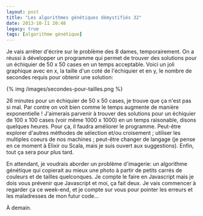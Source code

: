 ```yaml
---
layout: post
title: "Les algorithmes génétiques démystifiés 32"
date: 2013-10-11 20:48
legacy: true
tags: [algorithme génétique]
---
```




Je vais arrêter d'écrire sur le problème des 8 dames, temporairement. On a
réussi à développer un programme qui permet de trouver des solutions pour
un échiquier de 50 x 50 cases en un temps acceptable. Voici un joli
graphique avec en x, la taille d'un coté de l'échiquier et en y, le nombre
de secondes requis pour obtenir une solution:

{% img /images/secondes-pour-tailles.png %}

<!-- more -->

26 minutes pour un échiquier de 50 x 50 cases, je trouve que ça n'est pas
si mal. Par contre on voit bien comme le temps augmente de manière
exponentielle ! J'aimerais parvenir à trouver des solutions pour un
échiquier de 100 x 100 cases (voir même 1000 x 1000) en un temps raisonable,
disons quelques heures. Pour ça, il faudra améliorer le programme. Peut-être
explorer d'autres méthodes de sélection et/ou croisement ; utiliser les
multiples coeurs de nos machines ; peut-être changer de langage (je pense
en ce moment à Elixir ou Scala, mais je suis ouvert aux suggestions).
Enfin, tout ça sera pour plus tard.

En attendant, je voudrais aborder un problème d'imagerie: un algorithme
génétique qui copierait au mieux une photo à partir de petits carrés de
couleurs et de tailles quelconques. Je compte le faire en Javascript
mais je dois vous prévenir que Javascript et moi, ça fait deux.
Je vais commencer à regarder ça ce week-end, et je compte sur vous pour
pointer les erreurs et les maladresses de mon futur code…





À demain.



